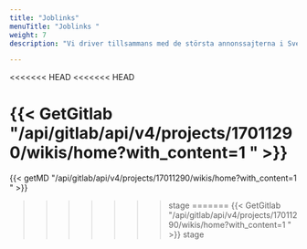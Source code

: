 ```yaml
---
title: "Joblinks"
menuTitle: "Joblinks "
weight: 7
description: "Vi driver tillsammans med de största annonssajterna i Sverige i ett pilotprojekt kring att samla alla jobb på ett ställe."

---
```


<<<<<<< HEAD
<<<<<<< HEAD

{{< GetGitlab "/api/gitlab/api/v4/projects/17011290/wikis/home?with_content=1 " >}}
=======
{{< getMD "/api/gitlab/api/v4/projects/17011290/wikis/home?with_content=1 " >}}
>>>>>>> stage
=======
{{< GetGitlab "/api/gitlab/api/v4/projects/17011290/wikis/home?with_content=1 " >}}
>>>>>>> stage


